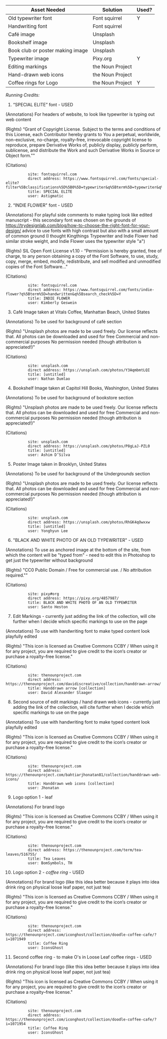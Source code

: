 | Asset Needed                     | Solution         | Used? |
| -------------------------------- | ---------------- | ----- |
| Old typewriter font              | Font squirrel    | Y     |
| Handwriting font                 | Font squirrel    |       |
| Café image                       | Unsplash         |       |
| Bookshelf image                  | Unsplash         |       |
| Book club or poster making image | Unsplash         |       |
| Typewriter image                 | Pixy.org         | Y     |
| Editing markings                 | the Noun Project |       |
| Hand-drawn web icons             | the Noun Project |       |
| Coffee rings for Logo            | the Noun Project | Y     |

*Running Credits:*

1. “SPECIAL ELITE” font - USED

(Annotations) For headers of website, to look like typewriter is typing out web content

(Rights) “Grant of Copyright License. Subject to the terms and conditions of
    this License, each Contributor hereby grants to You a perpetual,
    worldwide, non-exclusive, no-charge, royalty-free, irrevocable
    copyright license to reproduce, prepare Derivative Works of,
    publicly display, publicly perform, sublicense, and distribute the
    Work and such Derivative Works in Source or Object form.""

(Citations)

              site: fontsquirrel.com
              direct address: https://www.fontsquirrel.com/fonts/special-elite?filter%5Bclassifications%5D%5B0%5D=typewriter&q%5Bterm%5D=typewriter&q%5Bsearch_check%5D=Y
              title: SPECIAL ELITE
              user: Astigmatic

2. “INDIE FLOWER" font - USED

(Annotations) For playful side comments to make typing look like edited manuscript - this secondary font was chosen on the grounds of https://trydesignlab.com/blog/how-to-choose-the-right-font-for-your-design/ advice to use fonts with high contrast but also with a small amount of common ground (I thought Kingthings Trypewriter and Indie Flower had similar stroke weight, and Indie Flower uses the typewriter style "a")

(Rights) SIL Open Font License v1.10 - “Permission is hereby granted, free of charge, to any person obtaining a copy of the Font Software, to use, study, copy, merge, embed, modify, redistribute, and sell modified and unmodified copies of the Font Software..."

(Citations)

              site: fontsquirrel.com
              direct address: https://www.fontsquirrel.com/fonts/indie-flower?q%5Bterm%5D=handwritten&q%5Bsearch_check%5D=Y
              title: INDIE FLOWER
              user: Kimberly Geswein

3. Café Image taken at Vitals Coffee, Manhattan Beach, United States

(Annotations) To be used for background of café section

(Rights) "Unsplash photos are made to be used freely. Our license reflects that.
            All photos can be downloaded and used for free
            Commercial and non-commercial purposes
            No permission needed (though attribution is appreciated!)"

(Citations)

              site: unsplash.com
              direct address: https://unsplash.com/photos/Y3AqmbmtLQI
              title: [untitled]
              user: Nathan Dumlao

4. Bookshelf Image taken at Capitol Hill Books, Washington, United States

(Annotations) To be used for background of bookstore section

(Rights) "Unsplash photos are made to be used freely. Our license reflects that.
            All photos can be downloaded and used for free
            Commercial and non-commercial purposes
            No permission needed (though attribution is appreciated!)"

(Citations)

              site: unsplash.com
              direct address: https://unsplash.com/photos/P8gLaJ-PZL0
              title: [untitled]
              user: Ashim D’Silva

5. Poster Image taken in Brooklyn, United States

(Annotations) To be used for background of the Under*grounds* section

(Rights) "Unsplash photos are made to be used freely. Our license reflects that.
            All photos can be downloaded and used for free
            Commercial and non-commercial purposes
            No permission needed (though attribution is appreciated!)"

(Citations)

              site: unsplash.com
              direct address: https://unsplash.com/photos/RhGK4qOwxxw
              title: [untitled]
              user: Yonghyun Lee

6. "BLACK AND WHITE PHOTO OF AN OLD TYPEWRITER" - USED

(Annotations) To use as anchored image at the bottom of the site, from which the content will be "typed from" - need to edit this in Photoshop to get just the typewriter without background

(Rights) "CC0 Public Domain / Free for commercial use. / No attribution required.""

(Citations)

              site: pixy#org
              direct address: https://pixy.org/4857987/
              title: BLACK AND WHITE PHOTO OF AN OLD TYPEWRITER
              user: Santo Heston

7. Edit Markings - currently just adding the link of the collection, will cite further when I decide which specific markings to use on the page

(Annotations) To use with handwriting font to make typed content look playfully edited

(Rights) "This icon is licensed as Creative Commons CCBY / When using it for any project, you are required to give credit to the icon‘s creator or purchase a royalty–free license."

(Citations)

              site: thenounproject.com
              direct address: https://thenounproject.com/davidiscreative/collection/handdrawn-arrow/
              title: Handdrawn arrow [collection]
              user: David Alexander Slaager

8. Second source of edit markings / hand drawn web icons - currently just adding the link of the collection, will cite further when I decide which specific markings to use on the page

(Annotations) To use with handwriting font to make typed content look playfully edited

(Rights) "This icon is licensed as Creative Commons CCBY / When using it for any project, you are required to give credit to the icon‘s creator or purchase a royalty–free license."

(Citations)

              site: thenounproject.com
              direct address: https://thenounproject.com/bahtiarjhonatan81/collection/handdrawn-web-icons/
              title: Handdrawn web icons [collection]
              user: Jhonatan

9. Logo option 1 - leaf

(Annotations) For brand logo

(Rights) "This icon is licensed as Creative Commons CCBY / When using it for any project, you are required to give credit to the icon‘s creator or purchase a royalty–free license."

(Citations)

              site: thenounproject.com
              direct address: https://thenounproject.com/term/tea-leaves/516755/
              title: Tea Leaves
              user: BomSymbols, TH

10. Logo option 2 - *coffee ring* - USED

(Annotations) For brand logo (like this idea better because it plays into idea drink ring on physical loose leaf paper, not just tea)

(Rights) "This icon is licensed as Creative Commons CCBY / When using it for any project, you are required to give credit to the icon‘s creator or purchase a royalty–free license."

(Citations)

              site: thenounproject.com
              direct address: https://thenounproject.com/iconghost/collection/doodle-coffee-cafe/?i=1071949
              title: Coffee Ring
              user: IconsGhost

11. Second coffee ring - to make O's in Loose Leaf coffee rings - USED

(Annotations) For brand logo (like this idea better because it plays into idea drink ring on physical loose leaf paper, not just tea)

(Rights) "This icon is licensed as Creative Commons CCBY / When using it for any project, you are required to give credit to the icon‘s creator or purchase a royalty–free license."

(Citations)

              site: thenounproject.com
              direct address: https://thenounproject.com/iconghost/collection/doodle-coffee-cafe/?i=1071954
              title: Coffee Ring
              user: IconsGhost
